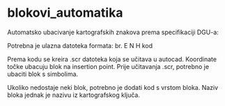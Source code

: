 # blokovi_automatika

Automatsko ubacivanje kartografskih znakova prema specifikaciji DGU-a:

Potrebna je ulazna datoteka formata: 
br. E N H kod

Prema kodu se kreira .scr datoteka koja se učitava u autocad. Koordinate točke ubacuju blok na insertion point.
Prije učitavanja .scr, potrebno je ubaciti blok s simbolima.

Ukoliko nedostaje neki blok, potrebno je dodati kod s vrstom bloka.
Naziv bloka jednak je nazivu iz kartografskog ključa.